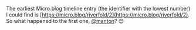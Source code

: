 ---
---

The earliest Micro.blog timeline entry (the identifier with the lowest number) I could find is [https://micro.blog/riverfold/2](https://micro.blog/riverfold/2). So what happened to the first one, [@manton](https://micro.blog/manton)? 😊

